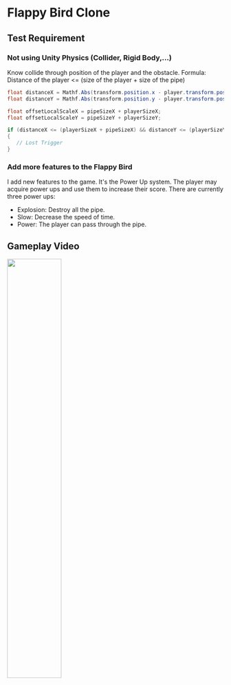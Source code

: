 # Flappy Bird Clone

## Test Requirement
### Not using Unity Physics (Collider, Rigid Body,...)
Know collide through position of the player and the obstacle. 
Formula: Distance of the player <= (size of the player + size of the pipe)
```cs
float distanceX = Mathf.Abs(transform.position.x - player.transform.position.x);
float distanceY = Mathf.Abs(transform.position.y - player.transform.position.y);

float offsetLocalScaleX = pipeSizeX + playerSizeX;
float offsetLocalScaleY = pipeSizeY + playerSizeY;

if (distanceX <= (playerSizeX + pipeSizeX) && distanceY <= (playerSizeY + pipeSizeY))
{
   // Lost Trigger
}
```
### Add more features to the Flappy Bird
I add new features to the game. It's the Power Up system. The player may acquire power ups and use them to increase their score. There are currently three power ups:
- Explosion: Destroy all the pipe.
- Slow: Decrease the speed of time.
- Power: The player can pass through the pipe.

## Gameplay Video
[<img src="https://img.youtube.com/vi/BE5DVxLChNE/hqdefault.jpg" width="50%">](https://youtu.be/BE5DVxLChNE "Flappy Bird Clone")
